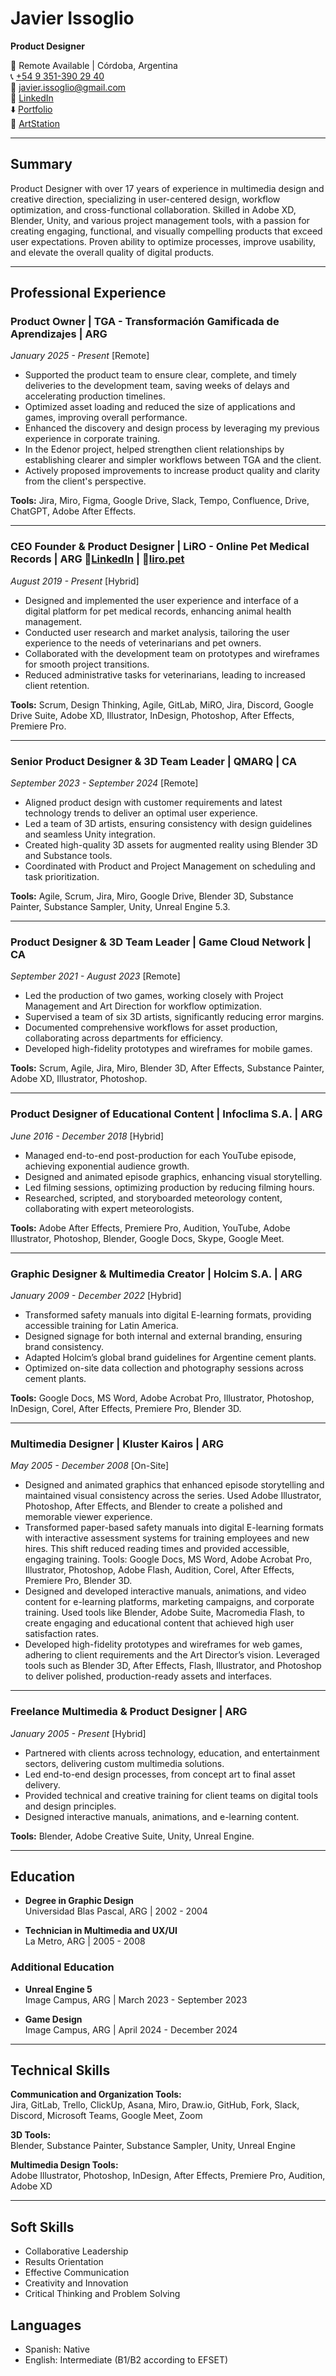 # Javier Issoglio
**Product Designer**

📍 Remote Available | Córdoba, Argentina  
📞 [+54 9 351-390 29 40](https://wa.me/5493513902940?text=Hi!%2C+I%27m+contacting+you+to+learn+more+about+your+Portfolio.+My+name+is...)  
📧 javier.issoglio@gmail.com  
👔 [LinkedIn](https://linkedin.com/in/javier-issoglio)  
⬇️ [Portfolio](https://github.com/JavIsso/Cv-Porfolio/blob/main/Portfolio%20-%20Javier%20Issoglio%20-%20Product%20Designer.pdf)  
🎨 [ArtStation](https://www.artstation.com/jissoglio)

---

## Summary
Product Designer with over 17 years of experience in multimedia design and creative direction, specializing in user-centered design, workflow optimization, and cross-functional collaboration. Skilled in Adobe XD, Blender, Unity, and various project management tools, with a passion for creating engaging, functional, and visually compelling products that exceed user expectations. Proven ability to optimize processes, improve usability, and elevate the overall quality of digital products.

---

## Professional Experience

### Product Owner | TGA - Transformación Gamificada de Aprendizajes | ARG
*January 2025 - Present* [Remote]

- Supported the product team to ensure clear, complete, and timely deliveries to the development team, saving weeks of delays and accelerating production timelines.
- Optimized asset loading and reduced the size of applications and games, improving overall performance.
- Enhanced the discovery and design process by leveraging my previous experience in corporate training.
- In the Edenor project, helped strengthen client relationships by establishing clearer and simpler workflows between TGA and the client.
- Actively proposed improvements to increase product quality and clarity from the client's perspective.

**Tools:** Jira, Miro, Figma, Google Drive, Slack, Tempo, Confluence, Drive, ChatGPT, Adobe After Effects.

---

### CEO Founder & Product Designer | LiRO - Online Pet Medical Records | ARG	🔷[LinkedIn](https://www.linkedin.com/company/liro-pet/) | 🔷[liro.pet](http://liro.pet) 
*August 2019 - Present* [Hybrid]

- Designed and implemented the user experience and interface of a digital platform for pet medical records, enhancing animal health management.
- Conducted user research and market analysis, tailoring the user experience to the needs of veterinarians and pet owners.
- Collaborated with the development team on prototypes and wireframes for smooth project transitions.
- Reduced administrative tasks for veterinarians, leading to increased client retention.

**Tools:** Scrum, Design Thinking, Agile, GitLab, MiRO, Jira, Discord, Google Drive Suite, Adobe XD, Illustrator, InDesign, Photoshop, After Effects, Premiere Pro.

---

### Senior Product Designer & 3D Team Leader | QMARQ | CA
*September 2023 - September 2024* [Remote]

- Aligned product design with customer requirements and latest technology trends to deliver an optimal user experience.
- Led a team of 3D artists, ensuring consistency with design guidelines and seamless Unity integration.
- Created high-quality 3D assets for augmented reality using Blender 3D and Substance tools.
- Coordinated with Product and Project Management on scheduling and task prioritization.

**Tools:** Agile, Scrum, Jira, Miro, Google Drive, Blender 3D, Substance Painter, Substance Sampler, Unity, Unreal Engine 5.3.

---

### Product Designer & 3D Team Leader | Game Cloud Network | CA
*September 2021 - August 2023* [Remote]

- Led the production of two games, working closely with Project Management and Art Direction for workflow optimization.
- Supervised a team of six 3D artists, significantly reducing error margins.
- Documented comprehensive workflows for asset production, collaborating across departments for efficiency.
- Developed high-fidelity prototypes and wireframes for mobile games.

**Tools:** Scrum, Agile, Jira, Miro, Blender 3D, After Effects, Substance Painter, Adobe XD, Illustrator, Photoshop.

---

### Product Designer of Educational Content | Infoclima S.A. | ARG
*June 2016 - December 2018* [Hybrid]

- Managed end-to-end post-production for each YouTube episode, achieving exponential audience growth.
- Designed and animated episode graphics, enhancing visual storytelling.
- Led filming sessions, optimizing production by reducing filming hours.
- Researched, scripted, and storyboarded meteorology content, collaborating with expert meteorologists.

**Tools:** Adobe After Effects, Premiere Pro, Audition, YouTube, Adobe Illustrator, Photoshop, Blender, Google Docs, Skype, Google Meet.

---

### Graphic Designer & Multimedia Creator | Holcim S.A. | ARG
*January 2009 - December 2022* [Hybrid]

- Transformed safety manuals into digital E-learning formats, providing accessible training for Latin America.
- Designed signage for both internal and external branding, ensuring brand consistency.
- Adapted Holcim’s global brand guidelines for Argentine cement plants.
- Optimized on-site data collection and photography sessions across cement plants.

**Tools:** Google Docs, MS Word, Adobe Acrobat Pro, Illustrator, Photoshop, InDesign, Corel, After Effects, Premiere Pro, Blender 3D.

---

### Multimedia Designer | Kluster Kairos | ARG
*May 2005 - December 2008* [On-Site]

- Designed and animated graphics that enhanced episode storytelling and maintained visual consistency across the series. Used Adobe Illustrator, Photoshop, After Effects, and Blender to create a polished and memorable viewer experience.
- Transformed paper-based safety manuals into digital E-learning formats with interactive assessment systems for training employees and new hires. This shift reduced reading times and provided accessible, engaging training. Tools: Google Docs, MS Word, Adobe Acrobat Pro, Illustrator, Photoshop, Adobe Flash, Audition, Corel, After Effects, Premiere Pro, Blender 3D.
- Designed and developed interactive manuals, animations, and video content for e-learning platforms, marketing campaigns, and corporate training. Used tools like Blender, Adobe Suite, Macromedia Flash, to create engaging and educational content that achieved high user satisfaction rates.
- Developed high-fidelity prototypes and wireframes for web games, adhering to client requirements and the Art Director’s vision. Leveraged tools such as Blender 3D, After Effects, Flash, Illustrator, and Photoshop to deliver polished, production-ready assets and interfaces.

---

### Freelance Multimedia & Product Designer | ARG
*January 2005 - Present* [Hybrid]

- Partnered with clients across technology, education, and entertainment sectors, delivering custom multimedia solutions.
- Led end-to-end design processes, from concept art to final asset delivery.
- Provided technical and creative training for client teams on digital tools and design principles.
- Designed interactive manuals, animations, and e-learning content.

**Tools:** Blender, Adobe Creative Suite, Unity, Unreal Engine.

---

## Education

- **Degree in Graphic Design**  
  Universidad Blas Pascal, ARG | 2002 - 2004

- **Technician in Multimedia and UX/UI**  
  La Metro, ARG | 2005 - 2008

### Additional Education

- **Unreal Engine 5**  
  Image Campus, ARG | March 2023 - September 2023

- **Game Design**  
  Image Campus, ARG | April 2024 - December 2024

---

## Technical Skills

**Communication and Organization Tools:**  
Jira, GitLab, Trello, ClickUp, Asana, Miro, Draw.io, GitHub, Fork, Slack, Discord, Microsoft Teams, Google Meet, Zoom

**3D Tools:**  
Blender, Substance Painter, Substance Sampler, Unity, Unreal Engine

**Multimedia Design Tools:**  
Adobe Illustrator, Photoshop, InDesign, After Effects, Premiere Pro, Audition, Adobe XD

---

## Soft Skills

- Collaborative Leadership
- Results Orientation
- Effective Communication
- Creativity and Innovation
- Critical Thinking and Problem Solving

## Languages
- Spanish: Native
- English: Intermediate (B1/B2 according to EFSET)